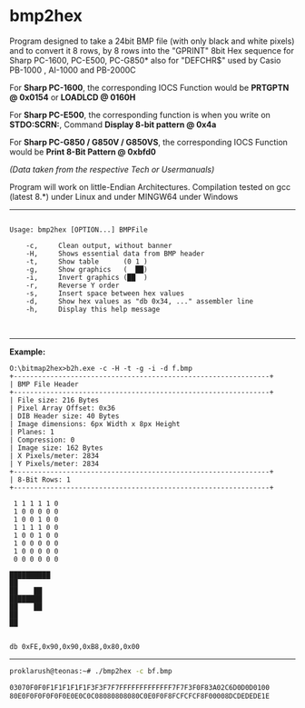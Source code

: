 # bmp2hex

Program designed to take a 24bit BMP file (with only black and white pixels) 
and to convert it 8 rows, by 8 rows into the "GPRINT" 8bit Hex sequence 
for Sharp PC-1600, PC-E500, PC-G850* 
also for "DEFCHR$" used by Casio PB-1000 , AI-1000 and PB-2000C

For __**Sharp PC-1600**__, the corresponding IOCS Function would be **PRTGPTN @ 0x0154** or **LOADLCD @ 0160H**

For __**Sharp PC-E500**__, the corresponding function is when you write on **STDO:SCRN:**, Command **Display 8-bit pattern @ 0x4a**

For __**Sharp PC-G850 / G850V / G850VS**__, the corresponding IOCS Function would be **Print 8-Bit Pattern @ 0xbfd0**

*(Data taken from the respective Tech or Usermanuals)*


Program will work on little-Endian Architectures.
Compilation tested on gcc (latest 8.*) under Linux and under MINGW64 under Windows

---

<pre>
<code>
Usage: bmp2hex [OPTION...] BMPFile

    -c,     Clean output, without banner
    -H,     Shows essential data from BMP header
    -t,     Show table      (0 1 )
    -g,     Show graphics   (  ██)
    -i,     Invert graphics (██  )
    -r,     Reverse Y order
    -s,     Insert space between hex values
    -d,     Show hex values as "db 0x34, ..." assembler line
    -h,     Display this help message

</code>
</pre>

---

**Example:**

```
O:\bitmap2hex>b2h.exe -c -H -t -g -i -d f.bmp
+---------------------------------------------------------------+
| BMP File Header
+---------------------------------------------------------------+
| File size: 216 Bytes
| Pixel Array Offset: 0x36
| DIB Header size: 40 Bytes
| Image dimensions: 6px Width x 8px Height
| Planes: 1
| Compression: 0
| Image size: 162 Bytes
| X Pixels/meter: 2834
| Y Pixels/meter: 2834
+---------------------------------------------------------------+
| 8-Bit Rows: 1
+---------------------------------------------------------------+

 1 1 1 1 1 0
 1 0 0 0 0 0
 1 0 0 1 0 0
 1 1 1 1 0 0
 1 0 0 1 0 0
 1 0 0 0 0 0
 1 0 0 0 0 0
 0 0 0 0 0 0

██████████
██
██    ██
████████
██    ██
██
██


db 0xFE,0x90,0x90,0xB8,0x80,0x00

```

****

```bash
proklarush@teonas:~# ./bmp2hex -c bf.bmp

03070F0F0F1F1F1F1F1F3F3F7F7FFFFFFFFFFFFF7F7F3F0F83A02C6D0D0D0100
80E0F0F0F0F0F0E0E0C0C08080808080C0E0F0F8FCFCFCF8F00008DCDEDEDE1E

```

